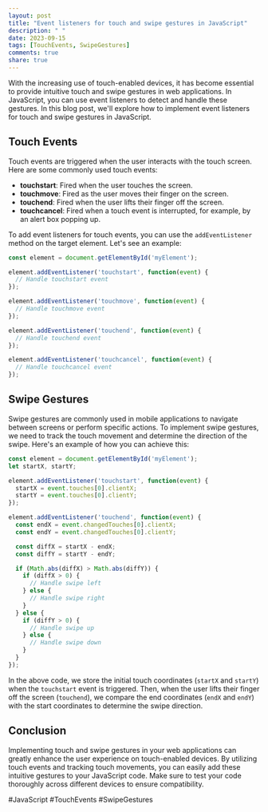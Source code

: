 ```yaml
---
layout: post
title: "Event listeners for touch and swipe gestures in JavaScript"
description: " "
date: 2023-09-15
tags: [TouchEvents, SwipeGestures]
comments: true
share: true
---
```


With the increasing use of touch-enabled devices, it has become essential to provide intuitive touch and swipe gestures in web applications. In JavaScript, you can use event listeners to detect and handle these gestures. In this blog post, we'll explore how to implement event listeners for touch and swipe gestures in JavaScript.

## Touch Events

Touch events are triggered when the user interacts with the touch screen. Here are some commonly used touch events:

- **touchstart**: Fired when the user touches the screen.
- **touchmove**: Fired as the user moves their finger on the screen.
- **touchend**: Fired when the user lifts their finger off the screen.
- **touchcancel**: Fired when a touch event is interrupted, for example, by an alert box popping up.

To add event listeners for touch events, you can use the `addEventListener` method on the target element. Let's see an example:

```javascript
const element = document.getElementById('myElement');

element.addEventListener('touchstart', function(event) {
  // Handle touchstart event
});

element.addEventListener('touchmove', function(event) {
  // Handle touchmove event
});

element.addEventListener('touchend', function(event) {
  // Handle touchend event
});

element.addEventListener('touchcancel', function(event) {
  // Handle touchcancel event
});
```

## Swipe Gestures

Swipe gestures are commonly used in mobile applications to navigate between screens or perform specific actions. To implement swipe gestures, we need to track the touch movement and determine the direction of the swipe. Here's an example of how you can achieve this:

```javascript
const element = document.getElementById('myElement');
let startX, startY;

element.addEventListener('touchstart', function(event) {
  startX = event.touches[0].clientX;
  startY = event.touches[0].clientY;
});

element.addEventListener('touchend', function(event) {
  const endX = event.changedTouches[0].clientX;
  const endY = event.changedTouches[0].clientY;

  const diffX = startX - endX;
  const diffY = startY - endY;

  if (Math.abs(diffX) > Math.abs(diffY)) {
    if (diffX > 0) {
      // Handle swipe left
    } else {
      // Handle swipe right
    }
  } else {
    if (diffY > 0) {
      // Handle swipe up
    } else {
      // Handle swipe down
    }
  }
});
```

In the above code, we store the initial touch coordinates (`startX` and `startY`) when the `touchstart` event is triggered. Then, when the user lifts their finger off the screen (`touchend`), we compare the end coordinates (`endX` and `endY`) with the start coordinates to determine the swipe direction.

## Conclusion

Implementing touch and swipe gestures in your web applications can greatly enhance the user experience on touch-enabled devices. By utilizing touch events and tracking touch movements, you can easily add these intuitive gestures to your JavaScript code. Make sure to test your code thoroughly across different devices to ensure compatibility.

#JavaScript #TouchEvents #SwipeGestures